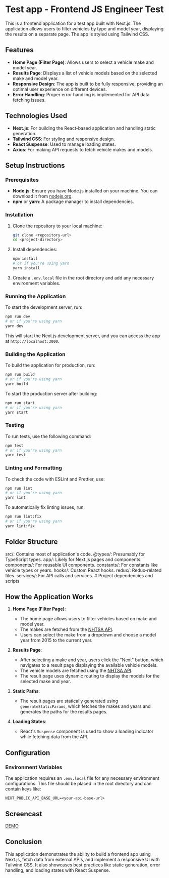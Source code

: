 # Test app - Frontend JS Engineer Test

This is a frontend application for a test app built with Next.js. The application allows users to filter vehicles by type and model year, displaying the results on a separate page. The app is styled using Tailwind CSS.

## Features

- **Home Page (Filter Page)**: Allows users to select a vehicle make and model year.
- **Results Page**: Displays a list of vehicle models based on the selected make and model year.
- **Responsive Design**: The app is built to be fully responsive, providing an optimal user experience on different devices.
- **Error Handling**: Proper error handling is implemented for API data fetching issues.

## Technologies Used

- **Next.js**: For building the React-based application and handling static generation.
- **Tailwind CSS**: For styling and responsive design.
- **React Suspense**: Used to manage loading states.
- **Axios**: For making API requests to fetch vehicle makes and models.

## Setup Instructions

### Prerequisites

- **Node.js**: Ensure you have Node.js installed on your machine. You can download it from [nodejs.org](https://nodejs.org/).
- **npm** or **yarn**: A package manager to install dependencies.

### Installation

1. Clone the repository to your local machine:

   ```bash
   git clone <repository-url>
   cd <project-directory>
   ```

2. Install dependencies:

   ```bash
   npm install
   # or if you're using yarn
   yarn install
   ```

3. Create a `.env.local` file in the root directory and add any necessary environment variables.

### Running the Application

To start the development server, run:

```bash
npm run dev
# or if you're using yarn
yarn dev
```

This will start the Next.js development server, and you can access the app at `http://localhost:3000`.

### Building the Application

To build the application for production, run:

```bash
npm run build
# or if you're using yarn
yarn build
```

To start the production server after building:

```bash
npm run start
# or if you're using yarn
yarn start
```

### Testing

To run tests, use the following command:

```bash
npm test
# or if you're using yarn
yarn test
```

### Linting and Formatting

To check the code with ESLint and Prettier, use:

```bash
npm run lint
# or if you're using yarn
yarn lint
```

To automatically fix linting issues, run:

```bash
npm run lint:fix
# or if you're using yarn
yarn lint:fix
```

## Folder Structure

src/: Contains most of application's code.
@types/: Presumably for TypeScript types.
app/: Likely for Next.js pages and components.
components/: For reusable UI components.
constants/: For constants like vehicle types or years.
hooks/: Custom React hooks.
redux/: Redux-related files.
services/: For API calls and services. # Project dependencies and scripts

## How the Application Works

1. **Home Page (Filter Page)**:

   - The home page allows users to filter vehicles based on make and model year.
   - The makes are fetched from the [NHTSA API](https://vpic.nhtsa.dot.gov/api/vehicles/GetMakesForVehicleType/car?format=json).
   - Users can select the make from a dropdown and choose a model year from 2015 to the current year.

2. **Results Page**:

   - After selecting a make and year, users click the "Next" button, which navigates to a result page displaying the available vehicle models.
   - The vehicle models are fetched using the [NHTSA API](https://vpic.nhtsa.dot.gov/api/vehicles/GetModelsForMakeIdYear/makeId/{makeId}/modelyear/{year}?format=json).
   - The result page uses dynamic routing to display the models for the selected make and year.

3. **Static Paths**:

   - The result pages are statically generated using `generateStaticParams`, which fetches the makes and years and generates the paths for the results pages.

4. **Loading States**:
   - React's `Suspense` component is used to show a loading indicator while fetching data from the API.

## Configuration

### Environment Variables

The application requires an `.env.local` file for any necessary environment configurations. This file should be placed in the root directory and can contain keys like:

```
NEXT_PUBLIC_API_BASE_URL=<your-api-base-url>
```

## Screencast

[DEMO](https://www.loom.com/share/2931ffb6b2e5448581dd2535c84ec0ce?sid=b09a5116-8fe1-46a0-90b1-6514eae478ce)

## Conclusion

This application demonstrates the ability to build a frontend app using Next.js, fetch data from external APIs, and implement a responsive UI with Tailwind CSS. It also showcases best practices like static generation, error handling, and loading states with React Suspense.
